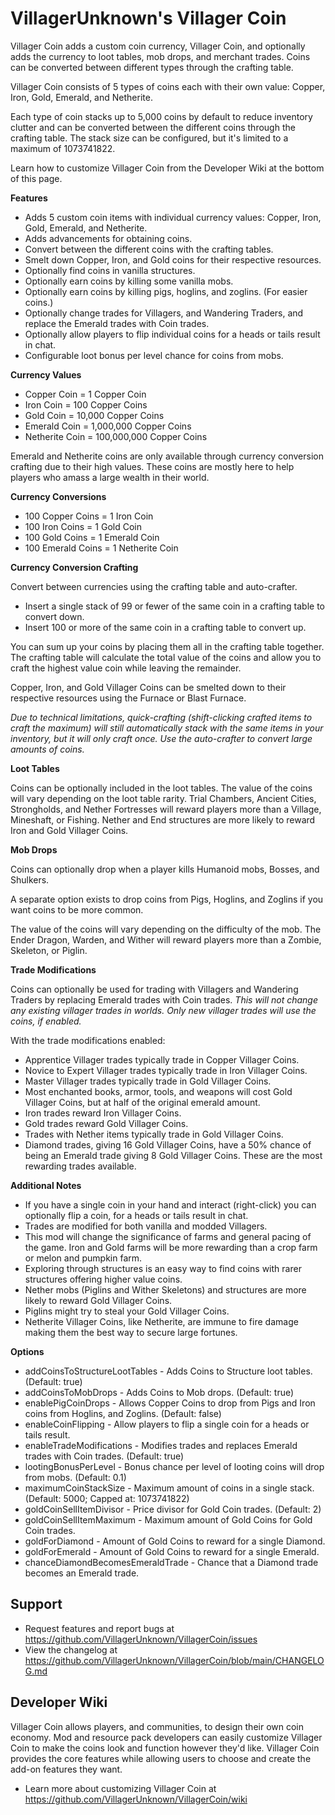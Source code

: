 # VillagerUnknown's Villager Coin

Villager Coin adds a custom coin currency, Villager Coin, and optionally adds the currency to loot tables, mob drops, and merchant trades. 
Coins can be converted between different types through the crafting table.

Villager Coin consists of 5 types of coins each with their own value: Copper, Iron, Gold, Emerald, and Netherite.

Each type of coin stacks up to 5,000 coins by default to reduce inventory clutter and can be converted between the different coins through the crafting table.
The stack size can be configured, but it's limited to a maximum of 1073741822.

Learn how to customize Villager Coin from the Developer Wiki at the bottom of this page.

**Features**

* Adds 5 custom coin items with individual currency values: Copper, Iron, Gold, Emerald, and Netherite.
* Adds advancements for obtaining coins.
* Convert between the different coins with the crafting tables.
* Smelt down Copper, Iron, and Gold coins for their respective resources.
* Optionally find coins in vanilla structures.
* Optionally earn coins by killing some vanilla mobs.
* Optionally earn coins by killing pigs, hoglins, and zoglins. (For easier coins.)
* Optionally change trades for Villagers, and Wandering Traders, and replace the Emerald trades with Coin trades.
* Optionally allow players to flip individual coins for a heads or tails result in chat.
* Configurable loot bonus per level chance for coins from mobs.

**Currency Values**

* Copper Coin = 1 Copper Coin
* Iron Coin = 100 Copper Coins
* Gold Coin = 10,000 Copper Coins
* Emerald Coin = 1,000,000 Copper Coins
* Netherite Coin = 100,000,000 Copper Coins

Emerald and Netherite coins are only available through currency conversion crafting due to their high values. 
These coins are mostly here to help players who amass a large wealth in their world.

**Currency Conversions**

* 100 Copper Coins = 1 Iron Coin
* 100 Iron Coins = 1 Gold Coin
* 100 Gold Coins = 1 Emerald Coin
* 100 Emerald Coins = 1 Netherite Coin

**Currency Conversion Crafting**

Convert between currencies using the crafting table and auto-crafter.

* Insert a single stack of 99 or fewer of the same coin in a crafting table to convert down.
* Insert 100 or more of the same coin in a crafting table to convert up.

You can sum up your coins by placing them all in the crafting table together. 
The crafting table will calculate the total value of the coins and allow you to craft the highest value coin while leaving the remainder. 

Copper, Iron, and Gold Villager Coins can be smelted down to their respective resources using the Furnace or Blast Furnace.

_Due to technical limitations, quick-crafting (shift-clicking crafted items to craft the maximum) 
will still automatically stack with the same items in your inventory, but it will only craft once. 
Use the auto-crafter to convert large amounts of coins._

**Loot Tables**

Coins can be optionally included in the loot tables. 
The value of the coins will vary depending on the loot table rarity. 
Trial Chambers, Ancient Cities, Strongholds, and Nether Fortresses will reward players more than a Village, Mineshaft, or Fishing.
Nether and End structures are more likely to reward Iron and Gold Villager Coins.

**Mob Drops**

Coins can optionally drop when a player kills Humanoid mobs, Bosses, and Shulkers. 

A separate option exists to drop coins from Pigs, Hoglins, and Zoglins if you want coins to be more common.

The value of the coins will vary depending on the difficulty of the mob. 
The Ender Dragon, Warden, and Wither will reward players more than a Zombie, Skeleton, or Piglin.

**Trade Modifications**

Coins can optionally be used for trading with Villagers and Wandering Traders by replacing Emerald trades with Coin trades. 
_This will not change any existing villager trades in worlds. Only new villager trades will use the coins, if enabled._

With the trade modifications enabled:

* Apprentice Villager trades typically trade in Copper Villager Coins.
* Novice to Expert Villager trades typically trade in Iron Villager Coins.
* Master Villager trades typically trade in Gold Villager Coins.
* Most enchanted books, armor, tools, and weapons will cost Gold Villager Coins, 
but at half of the original emerald amount.
* Iron trades reward Iron Villager Coins.
* Gold trades reward Gold Villager Coins.
* Trades with Nether items typically trade in Gold Villager Coins.
* Diamond trades, giving 16 Gold Villager Coins, have a 50% chance of being an Emerald trade giving 8 Gold Villager Coins. 
These are the most rewarding trades available.

**Additional Notes**

* If you have a single coin in your hand and interact (right-click) you can optionally flip a coin, for a heads or tails result in chat.
* Trades are modified for both vanilla and modded Villagers.
* This mod will change the significance of farms and general pacing of the game. 
Iron and Gold farms will be more rewarding than a crop farm or melon and pumpkin farm.
* Exploring through structures is an easy way to find coins with rarer structures offering higher value coins.
* Nether mobs (Piglins and Wither Skeletons) and structures are more likely to reward Gold Villager Coins.
* Piglins might try to steal your Gold Villager Coins.
* Netherite Villager Coins, like Netherite, are immune to fire damage making them the best way to secure large fortunes.

**Options**

* addCoinsToStructureLootTables - Adds Coins to Structure loot tables. (Default: true)
* addCoinsToMobDrops - Adds Coins to Mob drops. (Default: true)
* enablePigCoinDrops - Allows Copper Coins to drop from Pigs and Iron coins from Hoglins, and Zoglins. (Default: false)
* enableCoinFlipping - Allow players to flip a single coin for a heads or tails result.
* enableTradeModifications - Modifies trades and replaces Emerald trades with Coin trades. (Default: true)
* lootingBonusPerLevel - Bonus chance per level of looting coins will drop from mobs. (Default: 0.1)
* maximumCoinStackSize - Maximum amount of coins in a single stack. (Default: 5000; Capped at: 1073741822)
* goldCoinSellItemDivisor - Price divisor for Gold Coin trades. (Default: 2)
* goldCoinSellItemMaximum - Maximum amount of Gold Coins for Gold Coin trades.
* goldForDiamond - Amount of Gold Coins to reward for a single Diamond.
* goldForEmerald - Amount of Gold Coins to reward for a single Emerald.
* chanceDiamondBecomesEmeraldTrade - Chance that a Diamond trade becomes an Emerald trade.

## Support

* Request features and report bugs at https://github.com/VillagerUnknown/VillagerCoin/issues
* View the changelog at https://github.com/VillagerUnknown/VillagerCoin/blob/main/CHANGELOG.md

## Developer Wiki

Villager Coin allows players, and communities, to design their own coin economy. 
Mod and resource pack developers can easily customize Villager Coin to make the coins look and function however they'd like. 
Villager Coin provides the core features while allowing users to choose and create the add-on features they want.

* Learn more about customizing Villager Coin at https://github.com/VillagerUnknown/VillagerCoin/wiki